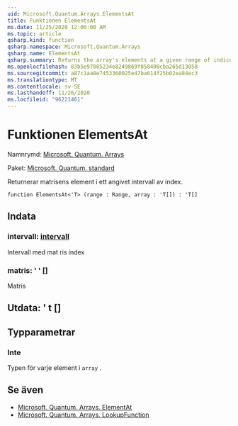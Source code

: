 ```yaml
---
uid: Microsoft.Quantum.Arrays.ElementsAt
title: Funktionen ElementsAt
ms.date: 11/25/2020 12:00:00 AM
ms.topic: article
qsharp.kind: function
qsharp.namespace: Microsoft.Quantum.Arrays
qsharp.name: ElementsAt
qsharp.summary: Returns the array's elements at a given range of indices.
ms.openlocfilehash: 83b5e97085234e8249869f858400cba265d13058
ms.sourcegitcommit: a87c1aa8e7453360025e47ba614f25b02ea84ec3
ms.translationtype: MT
ms.contentlocale: sv-SE
ms.lasthandoff: 11/26/2020
ms.locfileid: "96221461"
---
```

# <a name="elementsat-function"></a>Funktionen ElementsAt

Namnrymd: [Microsoft. Quantum. Arrays](xref:Microsoft.Quantum.Arrays)

Paket: [Microsoft. Quantum. standard](https://nuget.org/packages/Microsoft.Quantum.Standard)


Returnerar matrisens element i ett angivet intervall av index.

```qsharp
function ElementsAt<'T> (range : Range, array : 'T[]) : 'T[]
```


## <a name="input"></a>Indata

### <a name="range--range"></a>intervall: [intervall](xref:microsoft.quantum.lang-ref.range)

Intervall med mat ris index


### <a name="array--t"></a>matris: ' ' []

Matris



## <a name="output--t"></a>Utdata: ' t []



## <a name="type-parameters"></a>Typparametrar

### <a name="t"></a>Inte

Typen för varje element i `array` .

## <a name="see-also"></a>Se även

- [Microsoft. Quantum. Arrays. ElementAt](xref:Microsoft.Quantum.Arrays.ElementAt)
- [Microsoft. Quantum. Arrays. LookupFunction](xref:Microsoft.Quantum.Arrays.LookupFunction)